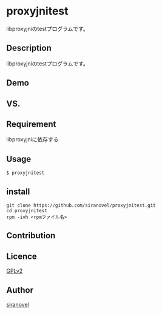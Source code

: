 proxyjnitest
==========
libproxyjniのtestプログラムです。

## Description ##
libproxyjniのtestプログラムです。

## Demo ##

## VS. ##

## Requirement ##
libproxyjniに依存する

## Usage ##
    $ proxyjnitest  

## install ##
    git clone https://github.com/siranovel/proxyjnitest.git  
    cd proxyjnitest  
    rpm -ivh <rpmファイル名>  

## Contribution ##

## Licence ##

[GPLv2](LICENSE)


## Author ##

[siranovel](https://github.com/siranovel)
